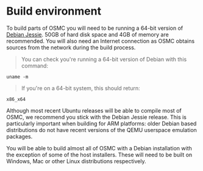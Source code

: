 # Build environment

To build parts of OSMC you will need to be running a 64-bit version of [Debian Jessie](https://www.debian.org/releases/jessie/). 50GB of hard disk space and 4GB of memory are recommended. You will also need an Internet connection as OSMC obtains sources from the network during the build process.
> You can check you're running a 64-bit version of Debian with this command:
```shell
uname -m
```
> If you're on a 64-bit system, this should return:
```shell
x86_x64
```
<aside class="notice">
Although most recent Ubuntu releases will be able to compile most of OSMC, we recommend you stick with the Debian Jessie release. This is particularly important when building for ARM platforms: older Debian based distributions do not have recent versions of the QEMU userspace emulation packages.
</aside>

You will be able to build almost all of OSMC with a Debian installation with the exception of some of the host installers. These will need to be built on Windows, Mac or other Linux distributions respectively.
